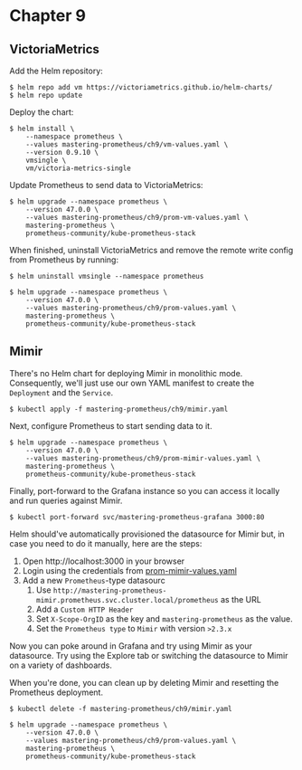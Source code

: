 # Chapter 9

## VictoriaMetrics
Add the Helm repository:

```console
$ helm repo add vm https://victoriametrics.github.io/helm-charts/
$ helm repo update
```

Deploy the chart:

```console
$ helm install \
    --namespace prometheus \
    --values mastering-prometheus/ch9/vm-values.yaml \
    --version 0.9.10 \
    vmsingle \
    vm/victoria-metrics-single
```

Update Prometheus to send data to VictoriaMetrics:

```console
$ helm upgrade --namespace prometheus \
    --version 47.0.0 \
    --values mastering-prometheus/ch9/prom-vm-values.yaml \
    mastering-prometheus \
    prometheus-community/kube-prometheus-stack
```

When finished, uninstall VictoriaMetrics and remove the remote write config from Prometheus by running:

```console
$ helm uninstall vmsingle --namespace prometheus

$ helm upgrade --namespace prometheus \
    --version 47.0.0 \
    --values mastering-prometheus/ch9/prom-values.yaml \
    mastering-prometheus \
    prometheus-community/kube-prometheus-stack
```

## Mimir
There's no Helm chart for deploying Mimir in monolithic mode. Consequently, we'll just use our own YAML manifest to create the `Deployment` and the `Service`.

```console
$ kubectl apply -f mastering-prometheus/ch9/mimir.yaml
```

Next, configure Prometheus to start sending data to it.
```console
$ helm upgrade --namespace prometheus \
    --version 47.0.0 \
    --values mastering-prometheus/ch9/prom-mimir-values.yaml \
    mastering-prometheus \
    prometheus-community/kube-prometheus-stack
```

Finally, port-forward to the Grafana instance so you can access it locally and run queries against Mimir.
```console
$ kubectl port-forward svc/mastering-prometheus-grafana 3000:80
```

Helm should've automatically provisioned the datasource for Mimir but, in case you need to do it manually, here are the steps:

1. Open http://localhost:3000 in your browser
2. Login using the credentials from [prom-mimir-values.yaml](./prom-mimir-values.yaml)
3. Add a new `Prometheus`-type datasourc
   1. Use `http://mastering-prometheus-mimir.prometheus.svc.cluster.local/prometheus` as the URL
   2. Add a `Custom HTTP Header`
    1. Set `X-Scope-OrgID` as the key and `mastering-prometheus` as the value.
   3. Set the `Prometheus type` to `Mimir` with version `>2.3.x`

Now you can poke around in Grafana and try using Mimir as your datasource. Try using the Explore tab or switching the datasource to Mimir on a variety of dashboards.

When you're done, you can clean up by deleting Mimir and resetting the Prometheus deployment.

```console
$ kubectl delete -f mastering-prometheus/ch9/mimir.yaml

$ helm upgrade --namespace prometheus \
    --version 47.0.0 \
    --values mastering-prometheus/ch9/prom-values.yaml \
    mastering-prometheus \
    prometheus-community/kube-prometheus-stack
```
